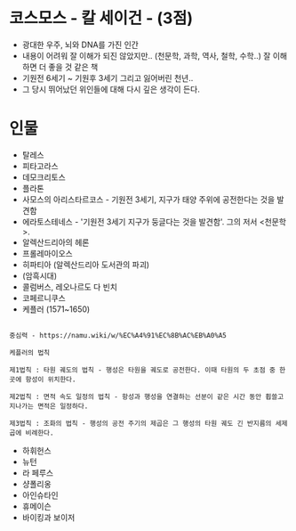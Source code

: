 # 코스모스 - 칼 세이건 - (3점)

- 광대한 우주, 뇌와 DNA를 가진 인간
- 내용이 어려워 잘 이해가 되진 않았지만.. (천문학, 과학, 역사, 철학, 수학..) 잘 이해하면 더 좋을 것 같은 책
- 기원전 6세기 ~ 기원후 3세기 그리고 잃어버린 천년..
- 그 당시 뛰어났던 위인들에 대해 다시 깊은 생각이 든다.

# 인물

- 탈레스
- 피타고라스
- 데모크리토스
- 플라톤
- 사모스의 아리스타르코스 - 기원전 3세기, 지구가 태양 주위에 공전한다는 것을 발견함
- 에라토스테네스 - '기원전 3세기 지구가 둥글다는 것을 발견함'. 그의 저서 <천문학>.
- 알렉산드리아의 헤론
- 프롤레마이오스
- 히파티아 (알렉산드리아 도서관의 파괴)
- (암흑시대)
- 콜럼버스, 레오나르도 다 빈치
- 코페르니쿠스
- 케플러 (1571~1650)

```

중심력 - https://namu.wiki/w/%EC%A4%91%EC%8B%AC%EB%A0%A5

케플러의 법칙

제1법칙 : 타원 궤도의 법칙 - 행성은 타원을 궤도로 공전한다. 이때 타원의 두 초점 중 한 곳에 항성이 위치한다.

제2법칙 : 면적 속도 일정의 법칙 - 항성과 행성을 연결하는 선분이 같은 시간 동안 휩쓸고 지나가는 면적은 일정하다.

제3법칙 : 조화의 법칙 - 행성의 공전 주기의 제곱은 그 행성의 타원 궤도 긴 반지름의 세제곱에 비례한다.

```

- 하휘헌스
- 뉴턴
- 라 페루스
- 샹폴리옹
- 아인슈타인
- 휴메이슨
- 바이킹과 보이저